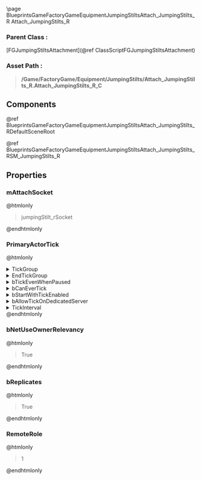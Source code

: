 \page BlueprintsGameFactoryGameEquipmentJumpingStiltsAttach_JumpingStilts_R Attach_JumpingStilts_R
### Parent Class :
[FGJumpingStiltsAttachment](@ref ClassScriptFGJumpingStiltsAttachment)
### Asset Path :
<b><blockquote>/Game/FactoryGame/Equipment/JumpingStilts/Attach_JumpingStilts_R.Attach_JumpingStilts_R_C</blockquote></b>
## Components

@ref BlueprintsGameFactoryGameEquipmentJumpingStiltsAttach_JumpingStilts_RDefaultSceneRoot

@ref BlueprintsGameFactoryGameEquipmentJumpingStiltsAttach_JumpingStilts_RSM_JumpingStilts_R

## Properties

### mAttachSocket
@htmlonly
<blockquote>jumpingStilt_rSocket</blockquote>
@endhtmlonly

### PrimaryActorTick
@htmlonly
<details>
 <summary>TickGroup</summary>
<blockquote>0</blockquote>
</details>
<details>
 <summary>EndTickGroup</summary>
<blockquote>0</blockquote>
</details>
<details>
 <summary>bTickEvenWhenPaused</summary>
<blockquote>False</blockquote>
</details>
<details>
 <summary>bCanEverTick</summary>
<blockquote>True</blockquote>
</details>
<details>
 <summary>bStartWithTickEnabled</summary>
<blockquote>False</blockquote>
</details>
<details>
 <summary>bAllowTickOnDedicatedServer</summary>
<blockquote>True</blockquote>
</details>
<details>
 <summary>TickInterval</summary>
<blockquote>0</blockquote>
</details>
@endhtmlonly

### bNetUseOwnerRelevancy
@htmlonly
<blockquote>True</blockquote>
@endhtmlonly

### bReplicates
@htmlonly
<blockquote>True</blockquote>
@endhtmlonly

### RemoteRole
@htmlonly
<blockquote>1</blockquote>
@endhtmlonly

